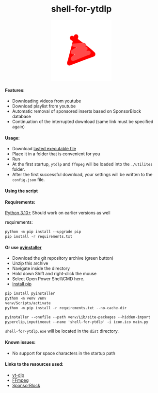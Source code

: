 <div align="center">
    <h1>shell-for-ytdlp</h1>
    <img src="https://github.com/Jawerka/shell-for-ytdlp/blob/master/icon.png?raw=true" alt="Описание изображения" width="200" height="200" />
</div>

#### Features:
- Downloading videos from youtube
- Download playlist from youtube
- Automatic removal of sponsored inserts based on SponsorBlock database
- Continuation of the interrupted download (same link must be specified again)

#### Usage:
- Download [lasted executable file](https://github.com/Jawerka/shell-for-ytdlp/releases/latest/download/shell-for-ytdlp.exe)
- Place it in a folder that is convenient for you
- Run
- At the first startup, ``ytdlp`` and ``ffmpeg`` will be loaded into the ``./utilites`` folder.
- After the first successful download, your settings will be written to the ``config.json`` file.

#### Using the script
#### Requirements:
[Python 3.10+](https://www.python.org/downloads/)
Should work on earlier versions as well

requirements:
```
python -m pip install --upgrade pip
pip install -r requirements.txt
```

#### Or use [pyinstaller](https://pyinstaller.org/en/stable/index.html)
- Download the git repository archive (green button)
- Unzip this archive
- Navigate inside the directory
- Hold down Shift and right-click the mouse
- Select Open Power Shell\CMD here.
- [Install pip](https://pip.pypa.io/en/stable/installation/)
```
pip install pyinstaller
python -m venv venv
venv/Scripts/activate
python -m pip install -r requirements.txt --no-cache-dir
```
```
pyinstaller --onefile --path venv/Lib/site-packages --hidden-import pyperclip,inputimeout --name 'shell-for-ytdlp' -i icon.ico main.py
```
``shell-for-ytdlp.exe`` will be located in the ``dist`` directory.

#### Known issues:
- No support for space characters in the startup path

#### Links to the resources used:
- [yt-dlp](https://github.com/yt-dlp/yt-dlp)
- [FFmpeg](https://github.com/FFmpeg/FFmpeg)
- [SponsorBlock](https://wiki.sponsor.ajay.app/)

